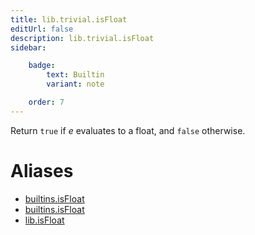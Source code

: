 ```yaml
---
title: lib.trivial.isFloat
editUrl: false
description: lib.trivial.isFloat
sidebar:

    badge:
        text: Builtin
        variant: note

    order: 7
---
```


Return `true` if *e* evaluates to a float, and `false` otherwise.


# Aliases

- [builtins.isFloat](/nix-doc-comments/reference/builtins/builtins-isfloat)
- [builtins.isFloat](/nix-doc-comments/reference/builtins/builtins-isfloat)
- [lib.isFloat](/nix-doc-comments/reference/lib/lib-isfloat)


